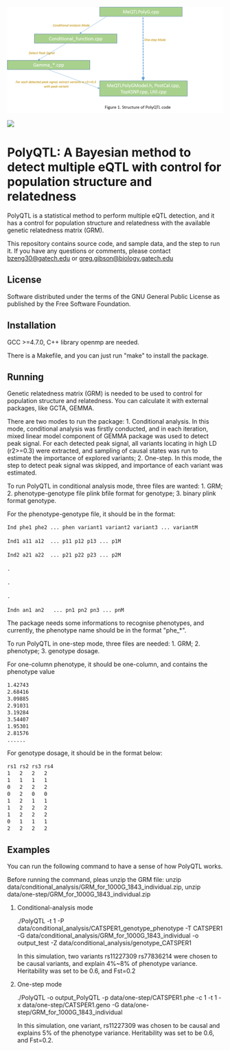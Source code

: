 

![](https://github.com/jxzb1988/PolyQTL/blob/master/image/Structure_PolyQTL.png)

![](https://github.gatech.edu/bzeng30/PolyQTL/blob/master/image/Structure_PolyQTL.png)

# PolyQTL: A Bayesian method to detect multiple eQTL with control for population structure and relatedness

PolyQTL is a statistical method to perform multiple eQTL detection, and it has a control for population structure and relatedness with the available genetic relatedness matrix (GRM).

This repository contains source code, and sample data, and the step to run it. If you have any questions or comments, please contact bzeng30@gatech.edu or greg.gibson@biology.gatech.edu



## License

Software distributed under the terms of the GNU General Public License as published by the Free Software Foundation.

## Installation

GCC >=4.7.0, C++ library openmp are needed. 

There is a Makefile, and you can just run "make" to install the package.

## Running

Genetic relatedness matrix (GRM) is needed to be used to control for population structure and relatedness. You can calculate it with external packages, like GCTA, GEMMA.

There are two modes to run the package: 1. Conditional analysis. In this mode, conditional analysis was firstly conducted, and in each iteration, mixed linear model component of GEMMA package was used to detect peak signal. For each detected peak signal, all variants locating in high LD (r2>=0.3) were extracted, and sampling of causal states was run to estimate the importance of explored variants; 2. One-step. In this mode, the step to detect peak signal was skipped, and importance of each variant was estimated.

To run PolyQTL in conditional analysis mode, three files are wanted: 1. GRM; 2. phenotype-genotype file plink bfile format for genotype; 3. binary plink format genotype.

For the phenotype-genotype file, it should be in the format: 

    Ind phe1 phe2 ... phen variant1 variant2 variant3 ... variantM

    Ind1 a11 a12  ... p11 p12 p13 ... p1M

    Ind2 a21 a22  ... p21 p22 p23 ... p2M

    .

    .

    .

    Indn an1 an2   ... pn1 pn2 pn3 ... pnM
 
The package needs some informations to recognise phenotypes, and currently, the phenotype name should be in the format "phe_*". 

To run PolyQTL in one-step mode, three files are needed: 1. GRM; 2. phenotype; 3. genotype dosage.

For one-column phenotype, it should be one-column, and contains the phenotype value

    1.42743
    2.68416
    3.09885
    2.91031
    3.19284
    3.54407
    1.95301
    2.81576
    ......
 
For genotype dosage, it should be in the format below: 

    rs1	rs2	rs3	rs4
    1	2	2	2
    1	1	1	1
    0	2	2	2
    0	2	0	0
    1	2	1	1
    1	2	2	2
    1	2	2	2
    0	1	1	1
    2	2	2	2

## Examples

You can run the following command to have a sense of how PolyQTL works.

Before running the command, pleas unzip the GRM file: unzip data/conditional_analysis/GRM_for_1000G_1843_individual.zip, unzip data/one-step/GRM_for_1000G_1843_individual.zip

1. Conditional-analysis mode

   ./PolyQTL          -t  1     -P   data/conditional_analysis/CATSPER1_genotype_phenotype  -T  CATSPER1  -G data/conditional_analysis/GRM_for_1000G_1843_individual  -o output_test -Z  data/conditional_analysis/genotype_CATSPER1
   
   In this simulation, two variants rs11227309 rs77836214 were chosen to be causal variants, and explain 4%~8% of phenotype variance. Heritability was set to be 0.6, and Fst=0.2 
 
2. One-step mode

    ./PolyQTL  -o output_PolyQTL    -p data/one-step/CATSPER1.phe  -c 1   -t  1  -x data/one-step/CATSPER1.geno -G data/one-step/GRM_for_1000G_1843_individual
    
   In this simulation, one variant, rs11227309 was chosen to be causal and explains 5% of the phenotype variance. Heritability was set to be 0.6, and Fst=0.2. 
